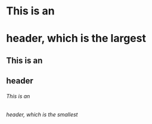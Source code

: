 # This is an <h1> header, which is the largest
## This is an <h2> header
###### This is an <h6> header, which is the smallest
  
